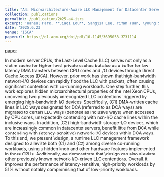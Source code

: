 ```yaml
---
title: "A4: Microarchitecture-Aware LLC Management for Datacenter Servers with Emerging I/O Devices"
collection: publications
permalink: /publication/2025-a4-isca
excerpt: 'Haneul Park, **Jiaqi Lou**, Sangjin Lee, Yifan Yuan, Kyoung Soo Park, Yongseok Son, Ipoom Jeong, Nam Sung Kim. <br /> [paper](https://dl.acm.org/doi/pdf/10.1145/3695053.3731114){: .btn--research}'
date: '2025.6.23'
venue: 'ISCA'
paperurl: https://dl.acm.org/doi/pdf/10.1145/3695053.3731114
---
```


[paper](https://dl.acm.org/doi/pdf/10.1145/3695053.3731114)

In modern server CPUs, the Last-Level Cache (LLC) serves not only as a victim cache for higher-level private caches but also as a buffer for low-latency DMA transfers between CPU cores and I/O devices through Direct Cache Access (DCA). However, prior work has shown that high-bandwidth network-I/O devices can rapidly flood the LLC with packets, often causing significant contention with co-running workloads. One step further, this work explores hidden microarchitectural properties of the Intel Xeon CPUs, uncovering two previously unrecognized LLC contentions triggered by emerging high-bandwidth I/O devices. Specifically, (C1) DMA-written cache lines in LLC ways designated for DCA (referred to as DCA ways) are migrated to certain LLC ways (denoted as inclusive ways) when accessed by CPU cores, unexpectedly contending with non-I/O cache lines within the inclusive ways. In addition, (C2) high-bandwidth storage-I/O devices, which are increasingly common in datacenter servers, benefit little from DCA while contending with (latency-sensitive) network-I/O devices within DCA ways. To this end, we present \design, a runtime LLC management framework designed to alleviate both (C1) and (C2) among diverse co-running workloads, using a hidden knob and other hardware features implemented in those CPUs. Additionally, we demonstrate that \design can also alleviate other previously known network-I/O-driven LLC contentions. Overall, it improves the performance of latency-sensitive, high-priority workloads by 51\% without notably compromising that of low-priority workloads.

